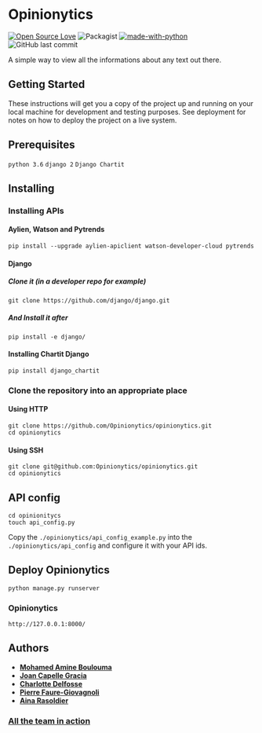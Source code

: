 # Opinionytics

[![Open Source Love](https://badges.frapsoft.com/os/v1/open-source.svg?v=102)](https://github.com/ellerbrock/open-source-badge/)
![Packagist](https://img.shields.io/packagist/l/doctrine/orm.svg)
[![made-with-python](https://img.shields.io/badge/Made%20with-Python-1f425f.svg)](https://www.python.org/)
![GitHub last commit](https://img.shields.io/github/last-commit/google/skia.svg)

A simple way to view all the informations about any text out there.

## Getting Started

These instructions will get you a copy of the project up and running on your local machine for development and testing purposes. See deployment for notes on how to deploy the project on a live system.

## Prerequisites

`python 3.6`
`django 2`
`Django Chartit`

## Installing

### Installing APIs

#### Aylien, Watson and Pytrends

```
pip install --upgrade aylien-apiclient watson-developer-cloud pytrends
```

#### Django

##### Clone it (in a developer repo for example)

```
git clone https://github.com/django/django.git
```

##### And Install it after

```
pip install -e django/
```

#### Installing Chartit Django

```
pip install django_chartit
```

### Clone the repository into an appropriate place

#### Using HTTP

```
git clone https://github.com/Opinionytics/opinionytics.git
cd opinionytics
```

#### Using SSH

```
git clone git@github.com:Opinionytics/opinionytics.git
cd opinionytics
```

## API config

```
cd opinionitycs
touch api_config.py
```

Copy the `./opinionytics/api_config_example.py` into the `./opinionytics/api_config` and configure it with your API ids.

## Deploy Opinionytics

```
python manage.py runserver
```

### Opinionytics

`http://127.0.0.1:8000/`

## Authors

- [**Mohamed Amine Boulouma**](https://github.com/aminemboulouma)
- [**Joan Capelle Gracia**](https://github.com/zas97)
- [**Charlotte Delfosse**](https://github.com/cdel2)
- [**Pierre Faure-Giovagnoli**](https://github.com/PierreFG)
- [**Aina Rasoldier**](https://github.com/ainar)

### [All the team in action](https://www.youtube.com/watch?v=e_a-t3BJk8I&t=18s)
